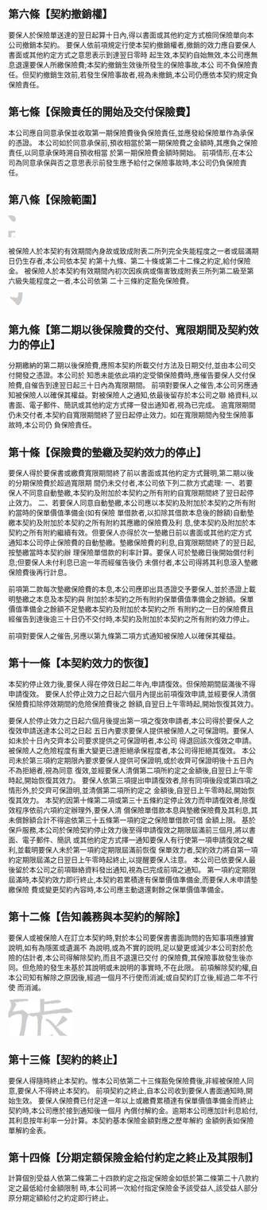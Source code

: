 
## 第六條【契約撤銷權】

要保人於保險單送達的翌日起算十日內,得以書面或其他約定方式檢同保險單向本公司撤銷本契約。 要保人依前項規定行使本契約撤銷權者,撤銷的效力應自要保人書面或其他約定方式之意思表示到達翌日零時 起生效,本契約自始無效,本公司應無息退還要保人所繳保險費;本契約撤銷生效後所發生的保險事故,本公 司不負保險責任。但契約撤銷生效前,若發生保險事故者,視為未撤銷,本公司仍應依本契約規定負保險責任。

## 第七條【保險責任的開始及交付保險費】

本公司應自同意承保並收取第一期保險費後負保險責任,並應發給保險單作為承保的憑證。 本公司如於同意承保前,預收相當於第一期保險費之金額時,其應負之保險責任,以同意承保時溯自預收相當 於第一期保險費金額時開始。 前項情形,在本公司為同意承保與否之意思表示前發生應予給付之保險事故時,本公司仍負保險責任。

## 第八條【保險範圍】

![0_Image_0.Png](0_Image_0.Png)

![0_Image_1.Png](0_Image_1.Png)

被保險人於本契約有效期間內身故或致成附表二所列完全失能程度之一者或屆滿期日仍生存者,本公司依本契 約第十九條、第二十條或第二十二條之約定,給付保險金。 被保險人於本契約有效期間內初次因疾病或傷害致成附表三所列第二級至第六級失能程度之一者,本公司依第 二十三條約定豁免保險費。

![0_image_2.png](0_image_2.png)

## 第九條【第二期以後保險費的交付、寬限期間及契約效力的停止】

分期繳納的第二期以後保險費,應照本契約所載交付方法及日期交付,並由本公司交付開發之憑證。本公司於 知悉未能依此項約定受領保險費時,應催告要保人交付保險費,自催告到達翌日起三十日內為寬限期間。 前項對要保人之催告,本公司另應通知被保險人以確保其權益。對被保險人之通知,依最後留存於本公司之聯 絡資料,以書面、電子郵件、簡訊或其他約定方式擇一發出通知者,視為已完成。 逾寬限期間仍未交付者,本契約自寬限期間終了翌日起停止效力。如在寬限期間內發生保險事故時,本公司仍 負保險責任。

## 第十條【保險費的墊繳及契約效力的停止】

要保人得於要保書或繳費寬限期間終了前以書面或其他約定方式聲明,第二期以後的分期保險費於超過寬限期 間仍未交付者,本公司依下列二款方式處理: 一、若要保人不同意自動墊繳,本契約及附加於本契約之所有附約自寬限期間終了翌日起停止效力。 二、若要保人同意自動墊繳,本公司應以本契約及附加於本契約之所有附約當時的保單價值準備金(如有保險 單借款者,以扣除其借款本息後的餘額)自動墊繳本契約及附加於本契約之所有附約其應繳的保險費及利 息,使本契約及附加於本契約之所有附約繼續有效。但要保人亦得於次一墊繳日前以書面或其他約定方式 通知本公司停止保險費的自動墊繳。墊繳保險費的利息,自寬限期間終了的翌日起,按墊繳當時本契約辦 理保險單借款的利率計算。要保人可於墊繳日後開始償付利息;但要保人未付利息已逾一年而經催告後仍 未償付者,本公司得將其利息滾入墊繳保險費後再行計息。

前項第二款每次墊繳保險費的本息,本公司應即出具憑證交予要保人,並於憑證上載明墊繳之本息及本契約與 附加於本契約之所有附約保單價值準備金之餘額。保單價值準備金之餘額不足墊繳本契約及附加於本契約之所 有附約之一日的保險費且經催告到達後逾三十日仍不交付時,本契約及附加於本契約之所有附約效力停止。

前項對要保人之催告,另應以第九條第二項方式通知被保險人以確保其權益。

## 第十一條【本契約效力的恢復】

本契約停止效力後,要保人得在停效日起二年內,申請復效。但保險期間屆滿後不得申請復效。 要保人於停止效力之日起六個月內提出前項復效申請,並經要保人清償保險費扣除停效期間的危險保險費後之 餘額,自翌日上午零時起,開始恢復其效力。

要保人於停止效力之日起六個月後提出第一項之復效申請者,本公司得於要保人之復效申請送達本公司之日起 五日內要求要保人提供被保險人之可保證明。要保人如未於十日內交齊本公司要求提供之可保證明者,本公司 得退回該次復效之申請。 被保險人之危險程度有重大變更已達拒絕承保程度者,本公司得拒絕其復效。 本公司未於第三項約定期限內要求要保人提供可保證明,或於收齊可保證明後十五日內不為拒絕者,視為同意 復效,並經要保人清償第二項所約定之金額後,自翌日上午零時起,開始恢復其效力。 要保人依第三項提出申請復效者,除有同項後段或第四項之情形外,於交齊可保證明,並清償第二項所約定之 金額後,自翌日上午零時起,開始恢復其效力。 本契約因第十條第二項或第三十五條約定停止效力而申請復效者,除復效程序依前六項約定辦理外,要保人清 償保險單借款本息與墊繳保險費及其利息,其未償餘額合計不得逾依第三十五條第一項約定之保險單借款可借 金額上限。 基於保戶服務,本公司於保險契約停止效力後至得申請復效之期限屆滿前三個月,將以書面、電子郵件、簡訊 或其他約定方式擇一通知要保人有行使第一項申請復效之權利,並載明要保人未於第一項約定期限屆滿前恢復 保單效力者,契約效力將自第一項約定期限屆滿之日翌日上午零時起終止,以提醒要保人注意。 本公司已依要保人最後留於本公司之前項聯絡資料發出通知,視為已完成前項之通知。 第一項約定期限屆滿時,本契約效力即行終止,本契約若累積達有保單價值準備金,而要保人未申請墊繳保險 費或變更契約內容時,本公司應主動退還剩餘之保單價值準備金。

## 第十二條【告知義務與本契約的解除】

要保人或被保險人在訂立本契約時,對於本公司要保書書面詢問的告知事項應據實說明,如有為隱匿或遺漏不 為說明,或為不實的說明,足以變更或減少本公司對於危險的估計者,本公司得解除契約,而且不退還已交付 的保險費,其保險事故發生後亦同。但危險的發生未基於其說明或未說明的事實時,不在此限。 前項解除契約權,自本公司知有解除之原因後,經過一個月不行使而消滅;或自契約訂立後,經過二年不行使 而消滅。

![1_image_0.png](1_image_0.png)

## 第十三條【契約的終止】

要保人得隨時終止本契約。惟本公司依第二十三條豁免保險費後,非經被保險人同意,要保人不得終止本契約。 前項契約之終止,自本公司收到要保人書面通知時,開始生效。 要保人保險費已付足達一年以上或繳費累積達有保單價值準備金而終止契約時,本公司應於接到通知後一個月 內償付解約金。逾期本公司應加計利息給付,其利息按年利率一分計算。本契約基本保險金額對應之歷年解約 金額例表如保險單解約金表。

## 第十四條【分期定額保險金給付約定之終止及其限制】

計算個別受益人依第二條第二十四款約定之指定保險金如低於第二條第二十八款約定之最低給付金額限制 時,本公司將一次給付指定保險金予該受益人,該受益人部分原分期定額給付之約定即行終止。